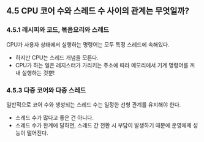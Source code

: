 ## 4.5 CPU 코어 수와 스레드 수 사이의 관계는 무엇일까?

### 4.5.1 레시피와 코드, 볶음요리와 스레드
CPU가 사용자 상태에서 실행하는 명령어는 모두 특정 스레드에 속해있다. 
- 하지만 CPU는 스레드 개념을 모른다.
- CPU가 하는 일은 레지스터가 가리키는 주소에 따라 메모리에서 기계 명령어를 꺼내 실행하는 것뿐!

### 4.5.3 다중 코어와 다중 스레드
일반적으로 코어 수와 생성되는 스레드 수는 일정한 선형 관계를 유지해야 한다. 
- 스레드 수가 많다고 좋은 건 아니다. 
- 스레드 수가 한계에 달하면, 스레드 간 전환 시 부담이 발생하기 때문에 운영체제 성능이 떨어진다.


